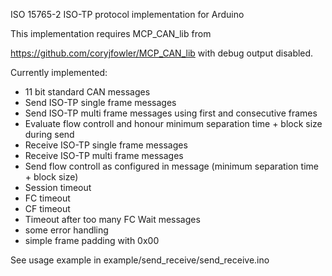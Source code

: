 ISO 15765-2 ISO-TP protocol implementation for Arduino

This implementation requires MCP_CAN_lib from

https://github.com/coryjfowler/MCP_CAN_lib with debug output disabled.

Currently implemented:

* 11 bit standard CAN messages
* Send ISO-TP single frame messages
* Send ISO-TP multi frame messages using first and consecutive frames
* Evaluate flow controll and honour minimum separation time + block size during send
* Receive ISO-TP single frame messages
* Receive ISO-TP multi frame messages
* Send flow controll as configured in message (minimum separation time + block size)
* Session timeout
* FC timeout
* CF timeout
* Timeout after too many FC Wait messages
* some error handling
* simple frame padding with 0x00

See usage example in example/send_receive/send_receive.ino
